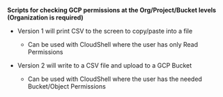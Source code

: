 **Scripts for checking GCP permissions at the Org/Project/Bucket levels (Organization is required)**

- Version 1 will print CSV to the screen to copy/paste into a file
    - Can be used with CloudShell where the user has only Read Permissions

- Version 2 will write to a CSV file and upload to a GCP Bucket
    - Can be used with CloudShell where the user has the needed Bucket/Object Permissions


